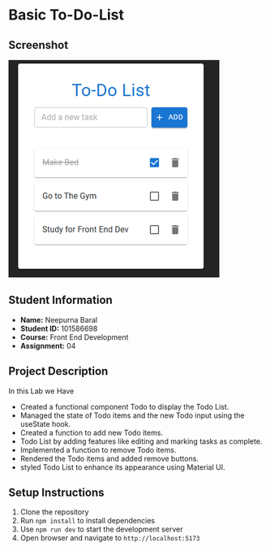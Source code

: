 # Basic To-Do-List 

## Screenshot
![Todo List App Screenshot](./src/assets/ScreenShot.png)

## Student Information
- **Name:** Neepurna Baral
- **Student ID:** 101586698
- **Course:** Front End Development
- **Assignment:** 04

## Project Description
In this Lab we Have 
- Created a functional component Todo to display the Todo List.
- Managed the state of Todo items and the new Todo input using the useState hook.
- Created a function to add new Todo items.
-  Todo List by adding features like editing and marking tasks as
complete.
- Implemented a function to remove Todo items.
- Rendered the Todo items and added remove buttons.
- styled  Todo List to enhance its appearance using Material UI.



## Setup Instructions
1. Clone the repository
2. Run `npm install` to install dependencies
3. Use `npm run dev` to start the development server
4. Open browser and navigate to `http://localhost:5173`


